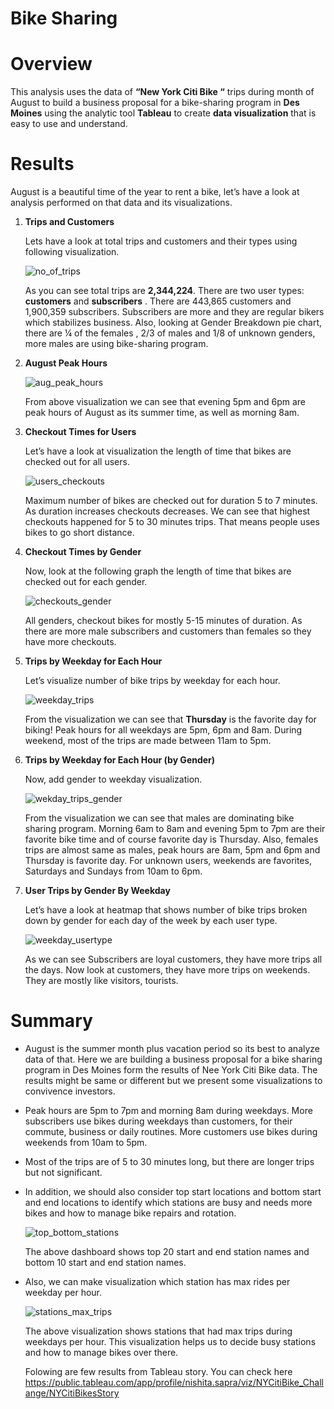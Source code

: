 # Bike Sharing

# Overview 

This analysis uses the data of __“New York Citi Bike “__ trips during month of August to build a business proposal for a bike-sharing program in __Des Moines__ using the analytic tool __Tableau__ to create __data visualization__ that is easy to use and understand.

# Results

August is a beautiful time of the year to rent a bike, let’s have a look at analysis performed on that data and its visualizations.

1.	__Trips and Customers__

    Lets have a look at total trips and customers and their types using following visualization.
    
    ![no_of_trips](https://user-images.githubusercontent.com/107717882/191593813-e5e3a072-ddec-42c9-8559-e8fea8a34c97.png)

    As you can see total  trips are __2,344,224__.  There are two user types: __customers__ and __subscribers__ . There are 443,865 customers and 1,900,359                 subscribers. Subscribers are more and they are regular bikers which stabilizes  business. Also, looking at Gender Breakdown pie chart, there are ¼ of the females ,      2/3 of males and 1/8 of unknown genders, more males are using bike-sharing program. 

2.	__August Peak Hours__ 

    ![aug_peak_hours](https://user-images.githubusercontent.com/107717882/191593873-e872d574-78db-460e-bd8d-0872816df7bc.png)

    From above visualization we can see that evening 5pm and 6pm are peak hours of August as its summer time, as well as morning 8am. 

3.	__Checkout Times for Users__

    Let’s have a look at visualization the length of time that bikes are checked out for all users. 
    
    ![users_checkouts](https://user-images.githubusercontent.com/107717882/191593970-615fc9fe-8684-46dd-ac24-d35aa850b104.png)

    Maximum number of bikes are checked out for duration 5 to 7 minutes. As duration increases checkouts decreases. We can see that highest checkouts happened for 5 to     30 minutes trips. That means people uses bikes to go short distance. 

4.	__Checkout Times by Gender__

    Now, look at the following graph the length of time that bikes are checked out for each gender.

    ![checkouts_gender](https://user-images.githubusercontent.com/107717882/191594061-d7bbb9d1-a5b4-4fa4-9234-56064320e085.png)

    All genders,  checkout bikes for mostly 5-15 minutes of duration. As there are more male subscribers and customers than females so they have more checkouts. 

5.	__Trips by Weekday for Each Hour__

    Let’s visualize number of bike trips by weekday for each hour.
    
    ![weekday_trips](https://user-images.githubusercontent.com/107717882/191594106-fac0240a-8189-468a-aa39-3e45ddbd4af6.png)

    From the visualization we can see that __Thursday__ is the favorite day for biking! Peak hours for all weekdays are 5pm, 6pm and 8am. During weekend, most of the       trips are made between 11am to 5pm. 
    
6.	__Trips by Weekday for Each Hour (by Gender)__

    Now, add gender to weekday visualization. 

    ![wekday_trips_gender](https://user-images.githubusercontent.com/107717882/191594191-cddcfb34-b881-41f9-a8ff-9a71f5b6e843.png)


    From the visualization we can see that males are dominating bike sharing program. Morning 6am to 8am and evening 5pm to 7pm are their favorite bike time and of         course favorite day is Thursday. Also, females trips are almost same as males, peak hours are 8am, 5pm and 6pm and Thursday is favorite day. For unknown users,         weekends are favorites, Saturdays and Sundays from 10am to 6pm. 

7.	__User Trips by Gender By Weekday__

    Let’s have a look at heatmap that shows number of bike trips broken down by gender for each day of the week by each user type.
    
    ![weekday_usertype](https://user-images.githubusercontent.com/107717882/191594285-3d607128-8b33-4013-b7c5-9492bc8260b9.png)

    As we can see Subscribers are loyal customers, they have more trips all the days. Now look at customers, they have more trips on weekends. They are mostly like         visitors, tourists. 
 
# Summary

*   August is the summer month plus vacation period so its best to analyze data of that. Here we are building a business proposal for a bike sharing program in Des         Moines form the results of Nee York Citi Bike data. The results might be same or different but we present some visualizations to convivence investors. 

*   Peak hours are 5pm to 7pm and morning 8am during weekdays. More subscribers use bikes during weekdays than customers, for their commute, business or daily             routines.   More customers use bikes during weekends from 10am to 5pm. 

*   Most of the trips are of 5 to 30 minutes long, but there are longer trips but not significant. 

*   In addition, we should also consider top start locations and bottom start and end locations to identify which stations are busy and needs more bikes and how to         manage bike repairs and rotation. 

    ![top_bottom_stations](https://user-images.githubusercontent.com/107717882/191594610-a9ea455c-42b0-435f-95aa-b35f818ec9a6.png)

    The above dashboard shows top 20 start and end station names and bottom 10 start and end station names. 
  
*   Also, we can make visualization which station has max rides per weekday per hour. 

    ![stations_max_trips](https://user-images.githubusercontent.com/107717882/191594692-1bc793a8-84de-4a3a-a74e-b81e3e86d4c4.png)

    The above visualization shows stations that had max trips during weekdays per hour. This visualization helps us to decide busy stations and how to manage bikes         over   there. 
    
    Folowing are few results from Tableau story. You can check here https://public.tableau.com/app/profile/nishita.sapra/viz/NYCitiBike_Challange/NYCitiBikesStory
    



